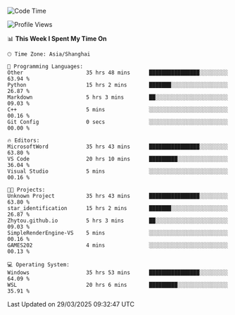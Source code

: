 <!--START_SECTION:waka-->
![Code Time](http://img.shields.io/badge/Code%20Time-2%2C500%20hrs%208%20mins-blue)

![Profile Views](http://img.shields.io/badge/Profile%20Views-1-blue)

📊 **This Week I Spent My Time On** 

```text
🕑︎ Time Zone: Asia/Shanghai

💬 Programming Languages: 
Other                    35 hrs 48 mins      ████████████████░░░░░░░░░   63.94 % 
Python                   15 hrs 2 mins       ███████░░░░░░░░░░░░░░░░░░   26.87 % 
Markdown                 5 hrs 3 mins        ██░░░░░░░░░░░░░░░░░░░░░░░   09.03 % 
C++                      5 mins              ░░░░░░░░░░░░░░░░░░░░░░░░░   00.16 % 
Git Config               0 secs              ░░░░░░░░░░░░░░░░░░░░░░░░░   00.00 % 

🔥 Editors: 
MicrosoftWord            35 hrs 43 mins      ████████████████░░░░░░░░░   63.80 % 
VS Code                  20 hrs 10 mins      █████████░░░░░░░░░░░░░░░░   36.04 % 
Visual Studio            5 mins              ░░░░░░░░░░░░░░░░░░░░░░░░░   00.16 % 

🐱‍💻 Projects: 
Unknown Project          35 hrs 43 mins      ████████████████░░░░░░░░░   63.80 % 
star_identification      15 hrs 2 mins       ███████░░░░░░░░░░░░░░░░░░   26.87 % 
Zhytou.github.io         5 hrs 3 mins        ██░░░░░░░░░░░░░░░░░░░░░░░   09.03 % 
SimpleRenderEngine-VS    5 mins              ░░░░░░░░░░░░░░░░░░░░░░░░░   00.16 % 
GAMES202                 4 mins              ░░░░░░░░░░░░░░░░░░░░░░░░░   00.13 % 

💻 Operating System: 
Windows                  35 hrs 53 mins      ████████████████░░░░░░░░░   64.09 % 
WSL                      20 hrs 6 mins       █████████░░░░░░░░░░░░░░░░   35.91 % 
```


 Last Updated on 29/03/2025 09:32:47 UTC
<!--END_SECTION:waka-->